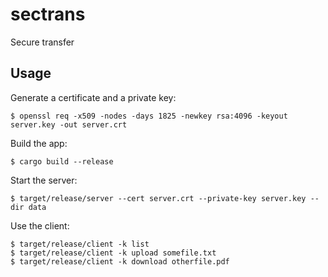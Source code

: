 # sectrans

Secure transfer

## Usage

Generate a certificate and a private key:
```
$ openssl req -x509 -nodes -days 1825 -newkey rsa:4096 -keyout server.key -out server.crt
```

Build the app:
```
$ cargo build --release
```

Start the server:
```
$ target/release/server --cert server.crt --private-key server.key --dir data
```

Use the client:
```
$ target/release/client -k list
$ target/release/client -k upload somefile.txt
$ target/release/client -k download otherfile.pdf
```
